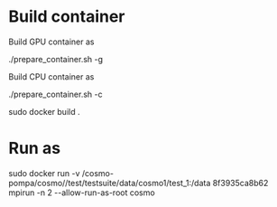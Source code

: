 Build container
==================

Build GPU container as 

./prepare_container.sh -g 

Build CPU container as 

./prepare_container.sh -c

sudo docker build .

Run as
==================

sudo docker run  -v <workdir>/cosmo-pompa/cosmo//test/testsuite/data/cosmo1/test_1:/data 8f3935ca8b62 mpirun -n 2 --allow-run-as-root  cosmo
